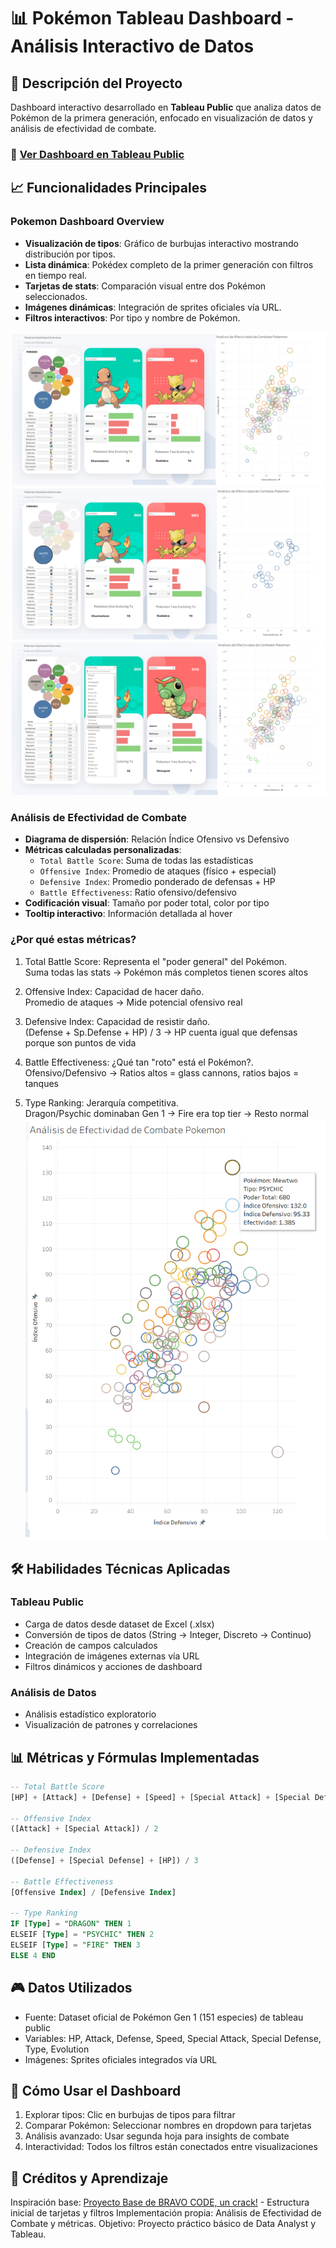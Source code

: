 # 📊 Pokémon Tableau Dashboard - Análisis Interactivo de Datos

## 🎯 Descripción del Proyecto
Dashboard interactivo desarrollado en **Tableau Public** que analiza datos de Pokémon de la primera generación, enfocado en visualización de datos y análisis de efectividad de combate.

### 🔗 [Ver Dashboard en Tableau Public](https://public.tableau.com/views/PokemonDashboard-InteractiveDataAnalysis/Pokemon_Dashboard_Overview?:language=es-ES&:sid=&:redirect=auth&:display_count=n&:origin=viz_share_link)

## 📈 Funcionalidades Principales

### **Pokemon Dashboard Overview**
- **Visualización de tipos**: Gráfico de burbujas interactivo mostrando distribución por tipos.
- **Lista dinámica**: Pokédex completo de la primer generación con filtros en tiempo real.
- **Tarjetas de stats**: Comparación visual entre dos Pokémon seleccionados.
- **Imágenes dinámicas**: Integración de sprites oficiales vía URL.
- **Filtros interactivos**: Por tipo y nombre de Pokémon.

![pic1](pic1.png)
![pic2](pic2.png)
![pic3](pic3.png)
  

### **Análisis de Efectividad de Combate**
- **Diagrama de dispersión**: Relación Índice Ofensivo vs Defensivo
- **Métricas calculadas personalizadas**:
  - `Total Battle Score`: Suma de todas las estadísticas
  - `Offensive Index`: Promedio de ataques (físico + especial)
  - `Defensive Index`: Promedio ponderado de defensas + HP
  - `Battle Effectiveness`: Ratio ofensivo/defensivo
- **Codificación visual**: Tamaño por poder total, color por tipo
- **Tooltip interactivo**: Información detallada al hover
### ¿Por qué estas métricas?
1. Total Battle Score: Representa el "poder general" del Pokémon.  
Suma todas las stats → Pokémon más completos tienen scores altos

2. Offensive Index: Capacidad de hacer daño.  
Promedio de ataques → Mide potencial ofensivo real

3. Defensive Index: Capacidad de resistir daño.  
(Defense + Sp.Defense + HP) / 3 → HP cuenta igual que defensas porque son puntos de vida

4. Battle Effectiveness: ¿Qué tan "roto" está el Pokémon?.  
Ofensivo/Defensivo → Ratios altos = glass cannons, ratios bajos = tanques

5. Type Ranking: Jerarquía competitiva.  
Dragon/Psychic dominaban Gen 1 → Fire era top tier → Resto normal
![pic4](pic4.png)

## 🛠️ Habilidades Técnicas Aplicadas

### **Tableau Public**
- Carga de datos desde dataset de Excel (.xlsx)
- Conversión de tipos de datos (String → Integer, Discreto → Continuo)
- Creación de campos calculados
- Integración de imágenes externas vía URL
- Filtros dinámicos y acciones de dashboard

### **Análisis de Datos**
- Análisis estadístico exploratorio
- Visualización de patrones y correlaciones

## 📊 Métricas y Fórmulas Implementadas

```sql
-- Total Battle Score
[HP] + [Attack] + [Defense] + [Speed] + [Special Attack] + [Special Defense]

-- Offensive Index  
([Attack] + [Special Attack]) / 2

-- Defensive Index
([Defense] + [Special Defense] + [HP]) / 3

-- Battle Effectiveness
[Offensive Index] / [Defensive Index]

-- Type Ranking
IF [Type] = "DRAGON" THEN 1 
ELSEIF [Type] = "PSYCHIC" THEN 2 
ELSEIF [Type] = "FIRE" THEN 3 
ELSE 4 END
```
## 🎮 Datos Utilizados

- Fuente: Dataset oficial de Pokémon Gen 1 (151 especies) de tableau public
- Variables: HP, Attack, Defense, Speed, Special Attack, Special Defense, Type, Evolution
- Imágenes: Sprites oficiales integrados vía URL

## 🚀 Cómo Usar el Dashboard

1. Explorar tipos: Clic en burbujas de tipos para filtrar
2. Comparar Pokémon: Seleccionar nombres en dropdown para tarjetas
3. Análisis avanzado: Usar segunda hoja para insights de combate
4. Interactividad: Todos los filtros están conectados entre visualizaciones

## 📝 Créditos y Aprendizaje

Inspiración base: [Proyecto Base de BRAVO CODE, un crack!](https://www.youtube.com/watch?v=8YrsJO_XAI8) - Estructura inicial de tarjetas y filtros
Implementación propia: Análisis de Efectividad de Combate y métricas.
Objetivo: Proyecto práctico básico de Data Analyst y Tableau.
